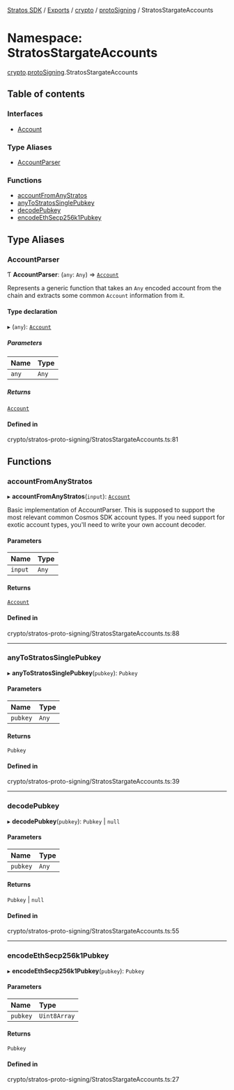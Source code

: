 [Stratos SDK](../README.md) / [Exports](../modules.md) / [crypto](crypto.md) / [protoSigning](crypto.protoSigning.md) / StratosStargateAccounts

# Namespace: StratosStargateAccounts

[crypto](crypto.md).[protoSigning](crypto.protoSigning.md).StratosStargateAccounts

## Table of contents

### Interfaces

- [Account](../interfaces/crypto.protoSigning.StratosStargateAccounts.Account.md)

### Type Aliases

- [AccountParser](crypto.protoSigning.StratosStargateAccounts.md#accountparser)

### Functions

- [accountFromAnyStratos](crypto.protoSigning.StratosStargateAccounts.md#accountfromanystratos)
- [anyToStratosSinglePubkey](crypto.protoSigning.StratosStargateAccounts.md#anytostratossinglepubkey)
- [decodePubkey](crypto.protoSigning.StratosStargateAccounts.md#decodepubkey)
- [encodeEthSecp256k1Pubkey](crypto.protoSigning.StratosStargateAccounts.md#encodeethsecp256k1pubkey)

## Type Aliases

### AccountParser

Ƭ **AccountParser**: (`any`: `Any`) => [`Account`](../interfaces/crypto.protoSigning.StratosStargateAccounts.Account.md)

Represents a generic function that takes an `Any` encoded account from the chain
and extracts some common `Account` information from it.

#### Type declaration

▸ (`any`): [`Account`](../interfaces/crypto.protoSigning.StratosStargateAccounts.Account.md)

##### Parameters

| Name | Type |
| :------ | :------ |
| `any` | `Any` |

##### Returns

[`Account`](../interfaces/crypto.protoSigning.StratosStargateAccounts.Account.md)

#### Defined in

crypto/stratos-proto-signing/StratosStargateAccounts.ts:81

## Functions

### accountFromAnyStratos

▸ **accountFromAnyStratos**(`input`): [`Account`](../interfaces/crypto.protoSigning.StratosStargateAccounts.Account.md)

Basic implementation of AccountParser. This is supposed to support the most relevant
common Cosmos SDK account types. If you need support for exotic account types,
you'll need to write your own account decoder.

#### Parameters

| Name | Type |
| :------ | :------ |
| `input` | `Any` |

#### Returns

[`Account`](../interfaces/crypto.protoSigning.StratosStargateAccounts.Account.md)

#### Defined in

crypto/stratos-proto-signing/StratosStargateAccounts.ts:88

___

### anyToStratosSinglePubkey

▸ **anyToStratosSinglePubkey**(`pubkey`): `Pubkey`

#### Parameters

| Name | Type |
| :------ | :------ |
| `pubkey` | `Any` |

#### Returns

`Pubkey`

#### Defined in

crypto/stratos-proto-signing/StratosStargateAccounts.ts:39

___

### decodePubkey

▸ **decodePubkey**(`pubkey`): `Pubkey` \| ``null``

#### Parameters

| Name | Type |
| :------ | :------ |
| `pubkey` | `Any` |

#### Returns

`Pubkey` \| ``null``

#### Defined in

crypto/stratos-proto-signing/StratosStargateAccounts.ts:55

___

### encodeEthSecp256k1Pubkey

▸ **encodeEthSecp256k1Pubkey**(`pubkey`): `Pubkey`

#### Parameters

| Name | Type |
| :------ | :------ |
| `pubkey` | `Uint8Array` |

#### Returns

`Pubkey`

#### Defined in

crypto/stratos-proto-signing/StratosStargateAccounts.ts:27

